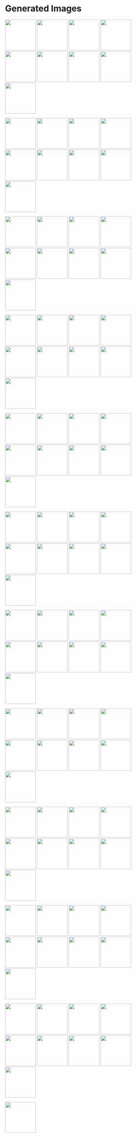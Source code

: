 # Generated Images



<img src="2025_08_25_01.webp" width="100"/> <img src="2025_08_25_02.webp" width="100"/> <img src="2025_08_25_03.webp" width="100"/> <img src="2025_08_25_04.webp" width="100"/> <img src="2025_08_25_05.webp" width="100"/> <img src="2025_08_25_06.webp" width="100"/> <img src="2025_08_25_07.webp" width="100"/> <img src="2025_08_25_08.webp" width="100"/> <img src="2025_08_25_09.webp" width="100"/>

<img src="2025_08_25_10.webp" width="100"/> <img src="2025_08_25_100.webp" width="100"/> <img src="2025_08_25_11.webp" width="100"/> <img src="2025_08_25_12.webp" width="100"/> <img src="2025_08_25_13.webp" width="100"/> <img src="2025_08_25_14.webp" width="100"/> <img src="2025_08_25_15.webp" width="100"/> <img src="2025_08_25_16.webp" width="100"/> <img src="2025_08_25_17.webp" width="100"/>

<img src="2025_08_25_18.webp" width="100"/> <img src="2025_08_25_19.webp" width="100"/> <img src="2025_08_25_20.webp" width="100"/> <img src="2025_08_25_21.webp" width="100"/> <img src="2025_08_25_22.webp" width="100"/> <img src="2025_08_25_23.webp" width="100"/> <img src="2025_08_25_24.webp" width="100"/> <img src="2025_08_25_25.webp" width="100"/> <img src="2025_08_25_26.webp" width="100"/>

<img src="2025_08_25_27.webp" width="100"/> <img src="2025_08_25_28.webp" width="100"/> <img src="2025_08_25_29.webp" width="100"/> <img src="2025_08_25_30.webp" width="100"/> <img src="2025_08_25_31.webp" width="100"/> <img src="2025_08_25_32.webp" width="100"/> <img src="2025_08_25_33.webp" width="100"/> <img src="2025_08_25_34.webp" width="100"/> <img src="2025_08_25_35.webp" width="100"/>

<img src="2025_08_25_36.webp" width="100"/> <img src="2025_08_25_37.webp" width="100"/> <img src="2025_08_25_38.webp" width="100"/> <img src="2025_08_25_39.webp" width="100"/> <img src="2025_08_25_40.webp" width="100"/> <img src="2025_08_25_41.webp" width="100"/> <img src="2025_08_25_42.webp" width="100"/> <img src="2025_08_25_43.webp" width="100"/> <img src="2025_08_25_44.webp" width="100"/>

<img src="2025_08_25_45.webp" width="100"/> <img src="2025_08_25_46.webp" width="100"/> <img src="2025_08_25_47.webp" width="100"/> <img src="2025_08_25_48.webp" width="100"/> <img src="2025_08_25_49.webp" width="100"/> <img src="2025_08_25_50.webp" width="100"/> <img src="2025_08_25_51.webp" width="100"/> <img src="2025_08_25_52.webp" width="100"/> <img src="2025_08_25_53.webp" width="100"/>

<img src="2025_08_25_54.webp" width="100"/> <img src="2025_08_25_55.webp" width="100"/> <img src="2025_08_25_56.webp" width="100"/> <img src="2025_08_25_57.webp" width="100"/> <img src="2025_08_25_58.webp" width="100"/> <img src="2025_08_25_59.webp" width="100"/> <img src="2025_08_25_60.webp" width="100"/> <img src="2025_08_25_61.webp" width="100"/> <img src="2025_08_25_62.webp" width="100"/>

<img src="2025_08_25_63.webp" width="100"/> <img src="2025_08_25_64.webp" width="100"/> <img src="2025_08_25_65.webp" width="100"/> <img src="2025_08_25_66.webp" width="100"/> <img src="2025_08_25_67.webp" width="100"/> <img src="2025_08_25_68.webp" width="100"/> <img src="2025_08_25_69.webp" width="100"/> <img src="2025_08_25_70.webp" width="100"/> <img src="2025_08_25_71.webp" width="100"/>

<img src="2025_08_25_72.webp" width="100"/> <img src="2025_08_25_73.webp" width="100"/> <img src="2025_08_25_74.webp" width="100"/> <img src="2025_08_25_75.webp" width="100"/> <img src="2025_08_25_76.webp" width="100"/> <img src="2025_08_25_77.webp" width="100"/> <img src="2025_08_25_78.webp" width="100"/> <img src="2025_08_25_79.webp" width="100"/> <img src="2025_08_25_80.webp" width="100"/>

<img src="2025_08_25_81.webp" width="100"/> <img src="2025_08_25_82.webp" width="100"/> <img src="2025_08_25_83.webp" width="100"/> <img src="2025_08_25_84.webp" width="100"/> <img src="2025_08_25_85.webp" width="100"/> <img src="2025_08_25_86.webp" width="100"/> <img src="2025_08_25_87.webp" width="100"/> <img src="2025_08_25_88.webp" width="100"/> <img src="2025_08_25_89.webp" width="100"/>

<img src="2025_08_25_90.webp" width="100"/> <img src="2025_08_25_91.webp" width="100"/> <img src="2025_08_25_92.webp" width="100"/> <img src="2025_08_25_93.webp" width="100"/> <img src="2025_08_25_94.webp" width="100"/> <img src="2025_08_25_95.webp" width="100"/> <img src="2025_08_25_96.webp" width="100"/> <img src="2025_08_25_97.webp" width="100"/> <img src="2025_08_25_98.webp" width="100"/>

<img src="2025_08_25_99.webp" width="100"/>